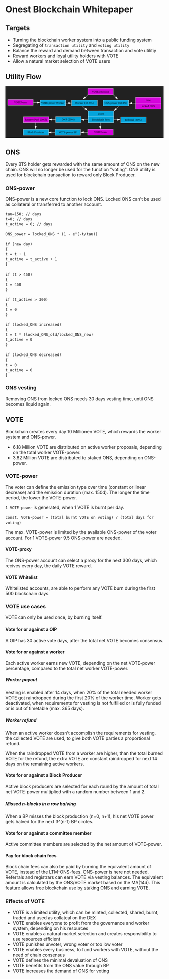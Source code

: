 # Onest Blockchain Whitepaper

## Targets
- Turning the blockchain worker system into a public funding system
- Segregating of `transaction utility` and `voting utility`
- Balance the reward and demand between transaction and vote utilitiy 
- Reward workers and loyal utility holders with VOTE
- Allow a natural market selection of VOTE users

## Utility Flow
![utility-flow](https://raw.githubusercontent.com/Onest-io/onest-whitepaper/master/utility-flow.png)

## ONS
Every BTS holder gets rewarded with the same amount of ONS on the new chain. ONS will no longer be used for the function "voting". ONS utility is used for blockchain transaction to reward only Block Producer.

### ONS-power
ONS-power is a new core function to lock ONS. Locked ONS can't be used as collateral or transferred to another account.

```
tau=150; // days
t=0; // days
t_active = 0; // days

ONS_power = locked_ONS * (1 - e^(-t/tau))

if (new day)
{
t = t + 1
t_active = t_active + 1
}

if (t > 450)
{
t = 450
}

if (t_active > 300)
{
t = 0
}

if (locked_ONS increased)
{
t = t * (locked_ONS_old/locked_ONS_new)
t_active = 0
}

if (locked_ONS decreased)
{
t = 0
t_active = 0
}
```

### ONS vesting
Removing ONS from locked ONS needs 30 days vesting time, until ONS becomes liquid again. 

## VOTE
Blockchain creates every day 10 Millionen VOTE, which rewards the worker system and ONS-power. 

- 6.18 Million VOTE are distributed on active worker proposals, depending on the total worker VOTE-power.
- 3.82 Million VOTE are distributed to staked ONS, depending on ONS-power.

### VOTE-power
The voter can define the emission type over time (constant or linear decrease) and the emission duration (max. 150d). The longer the time period, the lower the VOTE-power. 

`1 VOTE-power` is generated, when 1 VOTE is burnt per day.

`const. VOTE-power = (total burnt VOTE on voting) / (total days for voting)`

The max. VOTE-power is limited by the available ONS-power of the voter account. For 1 VOTE-power 9.5 ONS-power are needed. 

#### VOTE-proxy
The ONS-power account can select a proxy for the next 300 days, which recives every day, the daily VOTE reward.  

#### VOTE Whitelist
Whitelisted accounts, are able to perform any VOTE burn during the first 500 blockchain days.

### VOTE use cases
VOTE can only be used once, by burning itself. 

#### Vote for or against a OIP
A OIP has 30 active vote days, after the total net VOTE becomes consensus. 

#### Vote for or against a worker
Each active worker earns new VOTE, depending on the net VOTE-power percentage, compared to the total net worker VOTE-power.

##### Worker payout
Vesting is enabled after 14 days, when 20% of the total needed worker VOTE got raindropped during the first 20% of the worker time. Worker gets deactivated, when requirements for vesting is not fulfilled or is fully funded or is out of timetable (max. 365 days).

##### Worker refund
When an active worker doesn't accomplish the requirements for vesting, the collected VOTE are used, to give both VOTE parties a proportional refund.

When the raindropped VOTE from a worker are higher, than the total burned VOTE for the refund, the extra VOTE are constant raindropped for next 14 days on the remaining active workers. 

#### Vote for or against a Block Producer
Active block producers are selected for each round by the amount of total net VOTE-power multiplied with a random number between 1 and 2. 

##### Missed n-blocks in a row halving
When a BP misses the block production (n=0, n+1), his net VOTE power gets halved for the next 3^(n-1) BP circles.

#### Vote for or against a committee member
Active committee members are selected by the net amount of VOTE-power.

#### Pay for block chain fees
Block chain fees can also be paid by burning the equivalent amount of VOTE, instead of the LTM-ONS-fees. ONS-power is here not needed. Referrals and registrars can earn VOTE via vesting balances. The equivalent amount is calculated by the ONS/VOTE market based on the MA(14d). This feature allows free blockchain use by staking ONS and earning VOTE. 

### Effects of VOTE
- VOTE is a limited utility, which can be minted, collected, shared, burnt, traded and used as collateal on the DEX
- VOTE enables everyone to profit from the governance and worker system, depending on his resources
- VOTE enables a natural market selection and creates responsibility to use resources efficient 
- VOTE punishes unvoter, wrong voter or too low voter
- VOTE enables every business, to fund workers with VOTE, without the need of chain consensus
- VOTE defines the minimal devaluation of ONS
- VOTE benefits from the ONS value through BP
- VOTE increases the demand of ONS for voting
